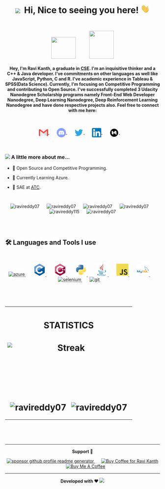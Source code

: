 <h1 align="center"><img src="https://emojis.slackmojis.com/emojis/images/1531849430/4246/blob-sunglasses.gif?1531849430" width="30"/>&nbsp; Hi, Nice to seeing you here! <img src="https://raw.githubusercontent.com/ravireddy07/ravireddy07/master/assets/wave.gif" width="30px"></h1>

<br/>

<p align="center">
  <img src="https://media.giphy.com/media/WUlplcMpOCEmTGBtBW/giphy.gif" width="80" height="70">&nbsp;&nbsp;&nbsp;&nbsp;&nbsp;&nbsp;&nbsp;&nbsp;&nbsp;&nbsp;
  <img src="https://media.giphy.com/media/12oufCB0MyZ1Go/giphy.gif" width="80" height="90">
</p>


<h4 align="center">Hey, I'm Ravi Kanth, a graduate in <abbr title="Computer Science Engineering">CSE</abbr>.
I'm an inquisitive thinker and a C++ & Java developer. I've commitments on other languages as well like JavaScript, Python, C and R. I've academic experience in Tableau & SPSS(Data Science). Currently, I'm focusing on Competitive Programming and contributing to Open Source. I've successfully completed 3 Udacity Nanodegree Scholarship programs namely Front-End Web Developer Nanodegree, Deep Learning Nanodegree, Deep Reinforcement Learning Nanodegree and have done respective projects also. Feel free to connect with me here: </h4>

<br/>

<p align="center">
  <a href="mailto:ravikanthreddy8500@gmail.com" target="blank">
    <img align="center" alt="Ravi's Email" width="30px" src="https://raw.githubusercontent.com/ravireddy07/ravireddy07/master/assets/gmail.svg"/>
  </a>&nbsp;&nbsp;&nbsp;&nbsp;&nbsp;
  <a href="https://discord.gg/uXY676UzZt" target="blank">
    <img align="center" alt="ravireddy07#3006" width="30px" src="https://raw.githubusercontent.com/ravireddy07/ravireddy07/master/assets/discord-round.svg"/>
  </a>&nbsp;&nbsp;&nbsp;&nbsp;&nbsp;
  <a href="https://twitter.com/ravi_reddy_07" target="blank">
    <img align="center" alt="ravi_reddy_07" width="30px" src="https://raw.githubusercontent.com/ravireddy07/ravireddy07/master/assets/twitter.svg"/> 
  </a>&nbsp;&nbsp;&nbsp;&nbsp;&nbsp;
  <a href="https://linkedin.com/in/ravireddy07" target="blank">
    <img align="center" alt="ravireddy07" width="30px" src="https://raw.githubusercontent.com/ravireddy07/ravireddy07/master/assets/linkedin.svg"/>
  </a>&nbsp;&nbsp;&nbsp;&nbsp;&nbsp;
  <a href="https://medium.com/@ravi_reddy_07" target="blank">
    <img align="center" alt="@ravi_reddy_07" width="30px" src="https://raw.githubusercontent.com/ravireddy07/ravireddy07/master/assets/medium.png"/>
  </a>&nbsp;&nbsp;&nbsp;&nbsp;&nbsp;
</p>

<!--https://simpleicons.org/?q=codechef-->
<br/>

### <img src="https://media.giphy.com/media/VgCDAzcKvsR6OM0uWg/giphy.gif" width="50"> A little more about me...  

<p align="center">

-   📌 Open Source and Competitive Programming.

-   🔭 Currently Learning Azure.

-   💼 SAE at <a href="https://www.linkedin.com/company/american-technology-consulting/mycompany/"><abbr title="American Technology Consulting">ATC</abbr></a>.
</p>

<br/>

<p align="center"> 
  <img src="https://komarev.com/ghpvc/?username=ravireddy07" alt="ravireddy07" />&nbsp;&nbsp;&nbsp;&nbsp;&nbsp;
  <img src="https://img.shields.io/github/stars/ravireddy07?style=flat-square" alt="ravireddy07"/>&nbsp;&nbsp;&nbsp;&nbsp;&nbsp;
  <img src="https://img.shields.io/github/followers/ravireddy07?color=1DA1F2&logo=github&style=flat-square" alt="ravireddy07"/>&nbsp;&nbsp;&nbsp;&nbsp;&nbsp;
  <img src="https://cp-logo.vercel.app/codeforces/ravireddy07?logo=true" alt="ravireddy07"/>&nbsp;&nbsp;&nbsp;&nbsp;&nbsp;
  <img src="https://cp-logo.vercel.app/codechef/ravireddy115?logo=true" alt="ravireddy115">&nbsp;&nbsp;&nbsp;&nbsp;&nbsp;
  <img src="https://cp-logo.vercel.app/leetcode/ravireddy07?logo=true" alt="ravireddy07">
  <!--[![Badge](https://cp-logo.vercel.app/codechef/ravireddy115)](https://www.codechef.com/users/ravireddy115) -->
</p>

<br/>
<br/>

<h2><b>🛠 Languages and Tools I use </b></h2>

<br/>

<p align="center">
  <abbr title="Azure">
    <img src="https://www.vectorlogo.zone/logos/microsoft_azure/microsoft_azure-icon.svg" alt="azure" width="40" height="40"/>
  </abbr>&nbsp;&nbsp;&nbsp;&nbsp;&nbsp;
  <abbr title="C">
    <img src="https://raw.githubusercontent.com/devicons/devicon/master/icons/c/c-original.svg" alt="c" width="40" height="40"/>
  </abbr>&nbsp;&nbsp;&nbsp;&nbsp;&nbsp;
  <abbr title="C++">
    <img src="https://raw.githubusercontent.com/devicons/devicon/master/icons/cplusplus/cplusplus-original.svg" alt="cplusplus" width="40" height="40"/>
  </abbr>&nbsp;&nbsp;&nbsp;&nbsp;&nbsp;
  <abbr title="Python">
    <img src="https://raw.githubusercontent.com/devicons/devicon/master/icons/python/python-original.svg" alt="python" width="40" height="40"/>
  </abbr>&nbsp;&nbsp;&nbsp;&nbsp;&nbsp;
  <abbr title="Java">
    <img src="https://raw.githubusercontent.com/devicons/devicon/master/icons/java/java-original.svg" alt="java" width="40" height="40"/>
  </abbr>&nbsp;&nbsp;&nbsp;&nbsp;&nbsp;
  <abbr title="Javascript">
    <img src="https://raw.githubusercontent.com/devicons/devicon/master/icons/javascript/javascript-original.svg" alt="javascript" width="40" height="40"/>
  </abbr>&nbsp;&nbsp;&nbsp;&nbsp;&nbsp;
  <abbr title="MySQL">
    <img src="https://raw.githubusercontent.com/devicons/devicon/master/icons/mysql/mysql-original-wordmark.svg" alt="mysql" width="40" height="40"/>
  </abbr>&nbsp;&nbsp;&nbsp;&nbsp;&nbsp;
  <abbr title="Selenium">
    <img src="https://raw.githubusercontent.com/detain/svg-logos/780f25886640cef088af994181646db2f6b1a3f8/svg/selenium-logo.svg" alt="selenium" width="40" height="40"/>
  </abbr>&nbsp;&nbsp;&nbsp;&nbsp;&nbsp;
  <abbr title="Git">
    <img src="https://www.vectorlogo.zone/logos/git-scm/git-scm-icon.svg" alt="git" width="40" height="40"/>
  </abbr>&nbsp;&nbsp;&nbsp;&nbsp;&nbsp;
</p>

<!--
<br/>

<p><img align="left" width="400" height="300" src="https://github-readme-stats.vercel.app/api/top-langs/?username=ravireddy07&layout=compact&hide=html" alt="ravireddy07" /></p>
<p>&nbsp;<img align="center" width="400" height="300" src="https://github-readme-stats.vercel.app/api?username=ravireddy07&show_icons=true&theme=merko" alt="ravireddy07" /></p>

<br/>
-->

<br><br><br>

<table>
  <tr>
    <th>
      <h1 align="center">STATISTICS
      <h1 align="center">
        <img align="right" src="https://github-readme-streak-stats.herokuapp.com/?user=ravireddy07&" alt="Streak"  width="400px" height="190px" />
      </h1>
      <h1 align="center">
        <img align="center" src="https://github-readme-stats.vercel.app/api/top-langs/?username=ravireddy07&layout=compact&hide=html" alt="ravireddy07"/>&nbsp;
        <img align="center" src="https://github-readme-stats.vercel.app/api?username=ravireddy07&show_icons=true" alt="ravireddy07"/>
      </h1>
    </th>
  </tr>
</table>

<br><br><br>

<hr>
<p align="center"> <b>Support 🙏</b></p>

<p align="center">
  <a href="https://www.paypal.me/ravireddy07">
    <img src="https://ionicabizau.github.io/badges/paypal.svg" alt="sponsor github profile readme generator"/>
  </a>&nbsp;&nbsp;&nbsp;&nbsp;
  <a href='https://ko-fi.com/ravireddy07' target='_blank'>
    <img height='23' width="100" src='https://cdn.ko-fi.com/cdn/kofi3.png?v=2' alt='Buy Coffee for Ravi Kanth'/>
  </a>&nbsp;&nbsp;&nbsp;&nbsp;
  <a href="https://www.buymeacoffee.com/ravireddy07" target="_blank">
    <img src="https://cdn.buymeacoffee.com/buttons/default-orange.png" alt="Buy Me A Coffee" height="23" width="100" style="border-radius:2px"/>
  </a>
</p>

<hr>
<p align="center">
  <b>Developed with ❤️ </b><img src="https://cultofthepartyparrot.com/parrots/hd/dealwithitnowparrot.gif" width="30px"/>
</p>
